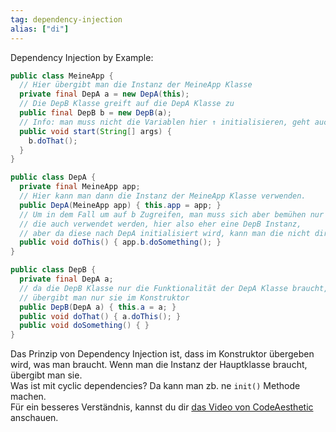 ```yaml
---
tag: dependency-injection
alias: ["di"]
---
```


Dependency Injection by Example:
```java
public class MeineApp {
  // Hier übergibt man die Instanz der MeineApp Klasse
  private final DepA a = new DepA(this);
  // Die DepB Klasse greift auf die DepA Klasse zu
  public final DepB b = new DepB(a);
  // Info: man muss nicht die Variablen hier ↑ initialisieren, geht auch in der onEnable.
  public void start(String[] args) {
    b.doThat();
  }
}
```
```java
public class DepA {
  private final MeineApp app;
  // Hier kann man dann die Instanz der MeineApp Klasse verwenden.
  public DepA(MeineApp app) { this.app = app; }
  // Um in dem Fall um auf b Zugreifen, man muss sich aber bemühen nur die Sachen zu übergeben,
  // die auch verwendet werden, hier also eher eine DepB Instanz,
  // aber da diese nach DepA initialisiert wird, kann man die nicht direkt übergeben.
  public void doThis() { app.b.doSomething(); }
}
```
```java
public class DepB {
  private final DepA a;
  // da die DepB Klasse nur die Funktionalität der DepA Klasse braucht,
  // übergibt man nur sie im Konstruktor
  public DepB(DepA a) { this.a = a; }
  public void doThat() { a.doThis(); }
  public void doSomething() { }
}
```
Das Prinzip von Dependency Injection ist, dass im Konstruktor übergeben wird, was man braucht. Wenn man die Instanz der Hauptklasse braucht, übergibt man sie.  
Was ist mit cyclic dependencies? Da kann man zb. ne `init()` Methode machen.  
Für ein besseres Verständnis, kannst du dir [das Video von CodeAesthetic](https://www.youtube.com/watch?v=J1f5b4vcxCQ) anschauen.  

